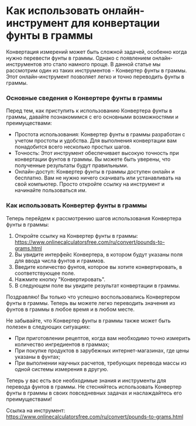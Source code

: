 Как использовать онлайн-инструмент для конвертации фунты в граммы
=================================================================

Конвертация измерений может быть сложной задачей, особенно когда нужно перевести фунты в граммы. Однако с появлением онлайн-инструментов это стало намного проще. В данной статье мы рассмотрим один из таких инструментов - Конвертер фунты в граммы. Этот онлайн-инструмент позволяет легко и точно переводить фунты в граммы.

### Основные сведения о Конвертере фунты в граммы

Перед тем, как приступить к использованию Конвертера фунты в граммы, давайте познакомимся с его основными возможностями и преимуществами:

- Простота использования: Конвертер фунты в граммы разработан с учетом простоты и удобства. Для выполнения конвертации вам понадобится всего несколько простых шагов.
- Точность: Этот инструмент обеспечивает высокую точность при конвертации фунтов в граммы. Вы можете быть уверены, что полученные результаты будут правильными.
- Онлайн-доступ: Конвертер фунты в граммы доступен онлайн и бесплатно. Вам не нужно ничего скачивать или устанавливать на свой компьютер. Просто откройте ссылку на инструмент и начинайте пользоваться им.

### Как использовать Конвертер фунты в граммы

Теперь перейдем к рассмотрению шагов использования Конвертера фунты в граммы:

1. Откройте ссылку на Конвертер фунты в граммы: <https://www.onlinecalculatorsfree.com/ru/convert/pounds-to-grams.html>
2. Вы увидите интерфейс Конвертера, в котором будут указаны поля для ввода числа фунтов и граммов.
3. Введите количество фунтов, которое вы хотите конвертировать, в соответствующее поле.
4. Нажмите кнопку "Конвертировать".
5. В следующем поле вы увидите результат конвертации в граммы.

Поздравляю! Вы только что успешно воспользовались Конвертером фунты в граммы. Теперь вы можете легко переводить значения из фунтов в граммы в любое время и в любом месте.

Не забывайте, что Конвертер фунты в граммы также может быть полезен в следующих ситуациях:

- При приготовлении рецептов, когда вам необходимо точно измерить количество ингредиентов в граммах;
- При покупке продуктов в зарубежных интернет-магазинах, где цены указаны в фунтах;
- При выполнении научных расчетов, требующих перевода массы из одной системы измерения в другую.

Теперь у вас есть все необходимые знания и инструменты для перевода фунтов в граммы. Не стесняйтесь использовать Конвертер фунты в граммы в своих повседневных задачах и наслаждайтесь его преимуществами!

Ссылка на инструмент: <https://www.onlinecalculatorsfree.com/ru/convert/pounds-to-grams.html>